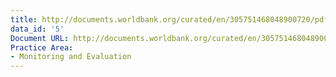 ```yaml
---
title: http://documents.worldbank.org/curated/en/305751468048900720/pdf/multi-page.pdf
data_id: '5'
Document URL: http://documents.worldbank.org/curated/en/305751468048900720/pdf/multi-page.pdf
Practice Area:
- Monitoring and Evaluation
---
```



